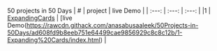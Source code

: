 50 projects in 50 Days
| # | project    | live Demo    |
| :---:   | :---: | :---: |
|1 | [ExpandingCards](https://github.com/anasabusaaleek/50Projects-in-50Days/tree/main/1-Expanding%20Cards)                                    | [live Demo(https://rawcdn.githack.com/anasabusaaleek/50Projects-in-50Days/ad608fd9b8eeb751e64499cae9856929c8c8c12b/1-Expanding%20Cards/index.html)  |



